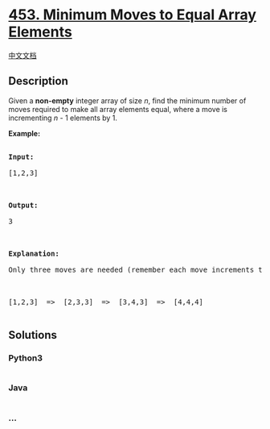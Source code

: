 # [453. Minimum Moves to Equal Array Elements](https://leetcode.com/problems/minimum-moves-to-equal-array-elements)

[中文文档](/solution/0400-0499/0453.Minimum%20Moves%20to%20Equal%20Array%20Elements/README.md)

## Description

<p>Given a <b>non-empty</b> integer array of size <i>n</i>, find the minimum number of moves required to make all array elements equal, where a move is incrementing <i>n</i> - 1 elements by 1.</p>

<p><b>Example:</b>

<pre>

<b>Input:</b>

[1,2,3]



<b>Output:</b>

3



<b>Explanation:</b>

Only three moves are needed (remember each move increments two elements):



[1,2,3]  =>  [2,3,3]  =>  [3,4,3]  =>  [4,4,4]

</pre>

</p>

## Solutions

<!-- tabs:start -->

### **Python3**

```python

```

### **Java**

```java

```

### **...**

```

```

<!-- tabs:end -->
